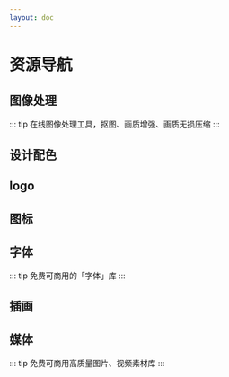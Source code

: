 ```yaml
---
layout: doc
---
```


<script setup>
  import color from '../.vitepress/data/favorites/color.ts'
  import logo from '../.vitepress/data/favorites/logo.ts'
  import icon from '../.vitepress/data/favorites/icon.ts'
  import font from '../.vitepress/data/favorites/font.ts'
  import illustration from '../.vitepress/data/favorites/illustration.ts'
  import media from '../.vitepress/data/favorites/media.ts'
  import image from '../.vitepress/data/favorites/image.ts'
</script>

# 资源导航

## 图像处理

::: tip
在线图像处理工具，抠图、画质增强、画质无损压缩
:::

<NavCard :navData=image />

## 设计配色

<NavCard :navData=color />

## logo

<NavCard :navData=logo />

## 图标

<NavCard :navData=icon />

## 字体

::: tip
免费可商用的「字体」库
:::

<NavCard :navData=font />

## 插画

<NavCard :navData=illustration />

## 媒体

::: tip
免费可商用高质量图片、视频素材库
:::

<NavCard :navData=media />
